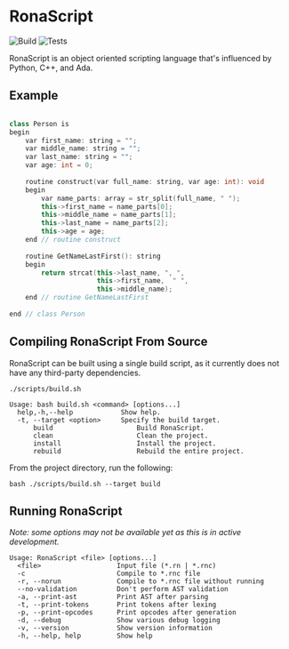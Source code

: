 # RonaScript
![Build](https://github.com/malcolmraine/RonaScript/actions/workflows/build.yml/badge.svg)
![Tests](https://github.com/malcolmraine/RonaScript/actions/workflows/test.yml/badge.svg)

RonaScript is an object oriented scripting language that's influenced by Python, C++, and Ada.

## Example
~~~ objective-c++

class Person is
begin
    var first_name: string = "";
    var middle_name: string = "";
    var last_name: string = "";
    var age: int = 0;
    
    routine construct(var full_name: string, var age: int): void
    begin
        var name_parts: array = str_split(full_name, " ");
        this->first_name = name_parts[0];
        this->middle_name = name_parts[1];
        this->last_name = name_parts[2];
        this->age = age;
    end // routine construct
    
    routine GetNameLastFirst(): string
    begin
        return strcat(this->last_name, ", ", 
                      this->first_name,  " ", 
                      this->middle_name);
    end // routine GetNameLastFirst
    
end // class Person
~~~

## Compiling RonaScript From Source
RonaScript can be built using a single build script, as it currently does not have any third-party dependencies.
~~~
./scripts/build.sh

Usage: bash build.sh <command> [options...]
  help,-h,--help            Show help.
  -t, --target <option>     Specify the build target.
      build                     Build RonaScript.
      clean                     Clean the project.
      install                   Install the project.
      rebuild                   Rebuild the entire project.

~~~
From the project directory, run the following:
~~~ commandline
bash ./scripts/build.sh --target build
~~~

## Running RonaScript
*Note: some options may not be available yet as this is in active development.*
~~~
Usage: RonaScript <file> [options...]
  <file>                   Input file (*.rn | *.rnc)
  -c                       Compile to *.rnc file
  -r, --norun              Compile to *.rnc file without running
  --no-validation          Don't perform AST validation
  -a, --print-ast          Print AST after parsing
  -t, --print-tokens       Print tokens after lexing
  -p, --print-opcodes      Print opcodes after generation
  -d, --debug              Show various debug logging
  -v, --version            Show version information
  -h, --help, help         Show help

~~~
